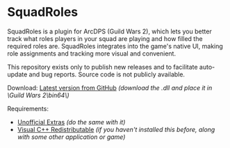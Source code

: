 # SquadRoles

SquadRoles is a plugin for ArcDPS (Guild Wars 2), which lets you better track what roles players in your squad are playing and how filled the required roles are. SquadRoles integrates into the game's native UI, making role assignments and tracking more visual and convenient.

This repository exists only to publish new releases and to facilitate auto-update and bug reports. Source code is not publicly available.

Download: [Latest version from GitHub](https://github.com/xvwyh/SquadRoles/releases/latest) *(download the .dll and place it in \\Guild Wars 2\\bin64\\)*

Requirements:
- [Unofficial Extras](https://github.com/Krappa322/arcdps_unofficial_extras_releases/releases/latest) *(do the same with it)*
- [Visual C++ Redistributable](https://aka.ms/vs/17/release/vc_redist.x64.exe) *(if you haven't installed this before, along with some other application or game)*
